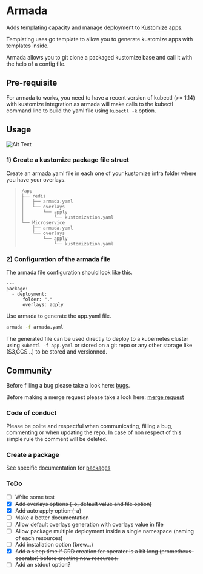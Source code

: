# Armada

Adds templating capacity and manage deployment to [Kustomize](https://github.com/kubernetes-sigs/kustomize) apps.

Templating uses go template to allow you to generate kustomize apps with templates inside.

Armada allows you to git clone a packaged kustomize base and call it with the help of a config file.

## Pre-requisite

For armada to works, you need to have a recent version of kubectl (>= 1.14) with kustomize integration as armada will make calls to the kubectl command line to build the yaml file using `kubectl -k` option.

## Usage

![Alt Text](https://i.imgur.com/JNoI2MY.gif)

### 1) Create a kustomize package file struct

Create an armada.yaml file in each one of your kustomize infra folder where you have your overlays.

> ```
> /app
> ├── redis
> │   ├── armada.yaml
> │   └── overlays
> │       └── apply
> │           └── kustomization.yaml
> └── Microservice
>     ├── armada.yaml
>     └── overlays
>         └── apply
>             └── kustomization.yaml
> ```

### 2) Configuration of the armada file

The armada file configuration should look like this.

```
--- 
package:
  - deployment:
      folder: "."
      overlays: apply
```

Use armada to generate the app.yaml file.
```bash
armada -f armada.yaml
```

The generated file can be used directly to deploy to a kubernetes cluster using `kubectl -f app.yaml` or stored on a git repo or any other storage like (S3,GCS...) to be stored and versionned.

## Community

Before filling a bug please take a look here: [bugs](docs/bugs.md).

Before making a merge request please take a look here: [merge request](docs/mr.md) 

### Code of conduct 

Please be polite and respectful when communicating, filling a bug, commenting or when updating the repo. In case of non respect of this simple rule the comment will be deleted.

### Create a package

See specific documentation for [packages](docs/packages.md)

### ToDo

 - [ ] Write some test
 - [x] ~~Add overlays options (-o, default value and file option)~~
 - [x] ~~Add auto apply option (-a)~~
 - [ ] Make a better documentation
 - [ ] Allow default overlays generation with overlays value in file
 - [ ] Allow package multiple deployment inside a single namespace (naming of each resources)
 - [ ] Add installation option (brew...)
 - [x] ~~Add a sleep time if CRD creation for operator is a bit long (prometheus-operator) before creating new resources.~~
 - [ ] Add an stdout option?